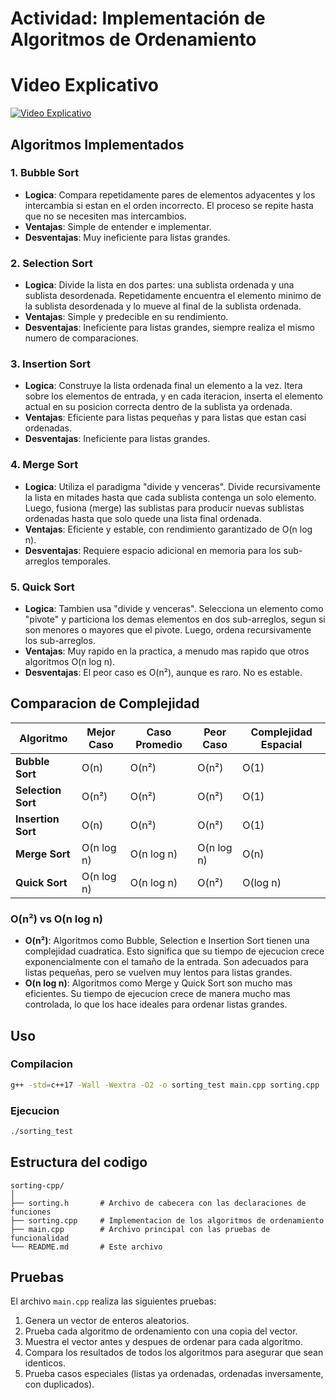 # Actividad: Implementación de Algoritmos de Ordenamiento

# Video Explicativo
[![Video Explicativo](https://youtu.be/tXfiSuJEbd8)](https://youtu.be/tXfiSuJEbd8)

## Algoritmos Implementados

### 1. Bubble Sort
- **Logica**: Compara repetidamente pares de elementos adyacentes y los intercambia si estan en el orden incorrecto. El proceso se repite hasta que no se necesiten mas intercambios.
- **Ventajas**: Simple de entender e implementar.
- **Desventajas**: Muy ineficiente para listas grandes.

### 2. Selection Sort
- **Logica**: Divide la lista en dos partes: una sublista ordenada y una sublista desordenada. Repetidamente encuentra el elemento minimo de la sublista desordenada y lo mueve al final de la sublista ordenada.
- **Ventajas**: Simple y predecible en su rendimiento.
- **Desventajas**: Ineficiente para listas grandes, siempre realiza el mismo numero de comparaciones.

### 3. Insertion Sort
- **Logica**: Construye la lista ordenada final un elemento a la vez. Itera sobre los elementos de entrada, y en cada iteracion, inserta el elemento actual en su posicion correcta dentro de la sublista ya ordenada.
- **Ventajas**: Eficiente para listas pequeñas y para listas que estan casi ordenadas.
- **Desventajas**: Ineficiente para listas grandes.

### 4. Merge Sort
- **Logica**: Utiliza el paradigma "divide y venceras". Divide recursivamente la lista en mitades hasta que cada sublista contenga un solo elemento. Luego, fusiona (merge) las sublistas para producir nuevas sublistas ordenadas hasta que solo quede una lista final ordenada.
- **Ventajas**: Eficiente y estable, con rendimiento garantizado de O(n log n).
- **Desventajas**: Requiere espacio adicional en memoria para los sub-arreglos temporales.

### 5. Quick Sort
- **Logica**: Tambien usa "divide y venceras". Selecciona un elemento como "pivote" y particiona los demas elementos en dos sub-arreglos, segun si son menores o mayores que el pivote. Luego, ordena recursivamente los sub-arreglos.
- **Ventajas**: Muy rapido en la practica, a menudo mas rapido que otros algoritmos O(n log n).
- **Desventajas**: El peor caso es O(n²), aunque es raro. No es estable.

## Comparacion de Complejidad

| Algoritmo | Mejor Caso | Caso Promedio | Peor Caso | Complejidad Espacial |
|----------------|------------|---------------|-----------|----------------------|
| **Bubble Sort** | O(n) | O(n²) | O(n²) | O(1) |
| **Selection Sort**| O(n²) | O(n²) | O(n²) | O(1) |
| **Insertion Sort**| O(n) | O(n²) | O(n²) | O(1) |
| **Merge Sort** | O(n log n) | O(n log n) | O(n log n) | O(n) |
| **Quick Sort** | O(n log n) | O(n log n) | O(n²) | O(log n) |

### O(n²) vs O(n log n)

- **O(n²)**: Algoritmos como Bubble, Selection e Insertion Sort tienen una complejidad cuadratica. Esto significa que su tiempo de ejecucion crece exponencialmente con el tamaño de la entrada. Son adecuados para listas pequeñas, pero se vuelven muy lentos para listas grandes.
- **O(n log n)**: Algoritmos como Merge y Quick Sort son mucho mas eficientes. Su tiempo de ejecucion crece de manera mucho mas controlada, lo que los hace ideales para ordenar listas grandes.

## Uso

### Compilacion
```bash
g++ -std=c++17 -Wall -Wextra -O2 -o sorting_test main.cpp sorting.cpp
```

### Ejecucion
```bash
./sorting_test
```

## Estructura del codigo

```
sorting-cpp/
│
├── sorting.h       # Archivo de cabecera con las declaraciones de funciones
├── sorting.cpp     # Implementacion de los algoritmos de ordenamiento
├── main.cpp        # Archivo principal con las pruebas de funcionalidad
└── README.md       # Este archivo
```

## Pruebas

El archivo `main.cpp` realiza las siguientes pruebas:

1. Genera un vector de enteros aleatorios.
2. Prueba cada algoritmo de ordenamiento con una copia del vector.
3. Muestra el vector antes y despues de ordenar para cada algoritmo.
4. Compara los resultados de todos los algoritmos para asegurar que sean identicos.
5. Prueba casos especiales (listas ya ordenadas, ordenadas inversamente, con duplicados).
